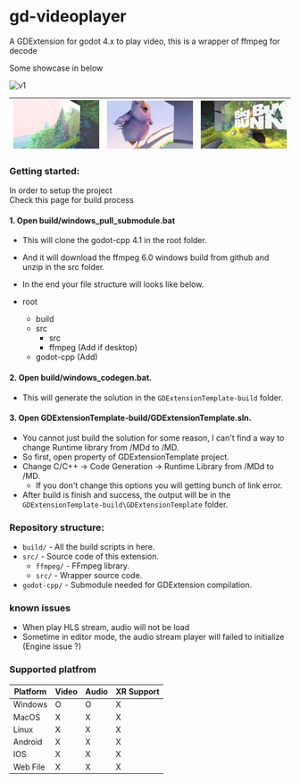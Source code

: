 # gd-videoplayer

A GDExtension for godot 4.x to play video, this is a wrapper of ffmpeg for decode

Some showcase in below

![v1](img/v4.GIF)

|![v1](img/v1.PNG)|![v1](img/v2.PNG)|![v1](img/v3.PNG)|
|-|-|-|
 
### Getting started:

In order to setup the project\
Check this page for build process

#### 1. Open build/windows_pull_submodule.bat
- This will clone the godot-cpp 4.1 in the root folder.
- And it will download the ffmpeg 6.0 windows build from github and unzip in the src folder.
- In the end your file structure will looks like below.

- root
	- build
	- src
		- src
		- ffmpeg (Add if desktop)
	- godot-cpp (Add)
	
#### 2. Open build/windows_codegen.bat.

- This will generate the solution in the `GDExtensionTemplate-build` folder.

#### 3. Open GDExtensionTemplate-build/GDExtensionTemplate.sln.

- You cannot just build the solution for some reason, I can't find a way to change Runtime library from /MDd to /MD.
- So first, open property of GDExtensionTemplate project.
- Change C/C++ -> Code Generation -> Runtime Library from /MDd to /MD.
	- If you don't change this options you will getting bunch of link error.
- After build is finish and success, the output will be in the `GDExtensionTemplate-build\GDExtensionTemplate` folder.

### Repository structure:
- `build/` - All the build scripts in here.
- `src/` - Source code of this extension.
	- `ffmpeg/` - FFmpeg library.
	- `src/` - Wrapper source code.
- `godot-cpp/` - Submodule needed for GDExtension compilation.

### known issues

- When play HLS stream, audio will not be load
- Sometime in editor mode, the audio stream player will failed to initialize (Engine issue ?)

### Supported platfrom
| Platform | Video | Audio | XR Support |
|-|-|-|-|
| Windows | O | O | X |
| MacOS | X | X | X |
| Linux | X | X | X |
| Android | X | X | X |
| IOS | X | X | X |
| Web File | X | X | X |
